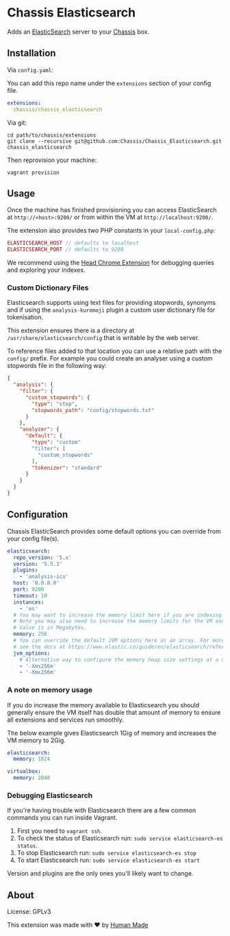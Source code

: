 # Chassis Elasticsearch

Adds an [ElasticSearch](https://www.elastic.co/) server to your
[Chassis](https://github.com/Chassis/Chassis) box.

## Installation

Via `config.yaml`:

You can add this repo name under the `extensions` section of your config file.

```yaml
extensions:
  chassis/chassis_elasticsearch
```

Via git:

```
cd path/to/chassis/extensions
git clone --recursive git@github.com:Chassis/Chassis_Elasticsearch.git chassis_elasticsearch
```

Then reprovision your machine:
```
vagrant provision
```

## Usage

Once the machine has finished provisioning you can access ElasticSearch at
`http://<host>:9200/` or from within the VM at `http://localhost:9200/`.

The extension also provides two PHP constants in your `local-config.php`:

```php
ELASTICSEARCH_HOST // defaults to localhost
ELASTICSEARCH_PORT // defaults to 9200
```

We recommend using the [Head Chrome Extension](https://chrome.google.com/webstore/detail/elasticsearch-head/ffmkiejjmecolpfloofpjologoblkegm/) for debugging queries and exploring
your indexes.

### Custom Dictionary Files

Elasticsearch supports using text files for providing stopwords, synonyms and if using the `analysis-kuromoji` plugin a custom user dictionary file for tokenisation.

This extension ensures there is a directory at `/usr/share/elasticsearch/config` that is writable by the web server.

To reference files added to that location you can use a relative path with the `config/` prefix. For example you could create an analyser using a custom stopwords file in the following way:

```json
{
  "analysis": {
    "filter": {
      "custom_stopwords": {
        "type": "stop",
        "stopwords_path": "config/stopwords.txt"
      }
    },
    "analyzer": {
      "default": {
        "type": "custom"
        "filter": [
          "custom_stopwords"
        ],
        "tokenizer": "standard"
      }
    }
  }
}
```

## Configuration

Chassis ElasticSearch provides some default options you can override from your
config file(s).

```yaml
elasticsearch:
  repo_version: '5.x'
  version: '5.5.3'
  plugins:
    - 'analysis-icu'
  host: '0.0.0.0'
  port: 9200
  timeout: 10
  instances:
    - 'es'
  # You may want to increase the memory limit here if you are indexing images & files.
  # Note you may also need to increase the memory limits for the VM and PHP also.
  # Value is in Megabytes.
  memory: 256
  # You can override the default JVM options here as an array. For more information
  # see the docs at https://www.elastic.co/guide/en/elasticsearch/reference/master/jvm-options.html
  jvm_options:
    # Alternative way to configure the memory heap size settings at a more granular level.
    - '-Xms256m'
    - '-Xmx256m'
```

### A note on memory usage

If you do increase the memory available to Elasticsearch you should generally ensure the VM itself has double that amount of memory to ensure all extensions and services run smoothly.

The below example gives Elasticsearch 1Gig of memory and increases the VM memory to 2Gig.

```yaml
elasticsearch:
  memory: 1024

virtualbox:
  memory: 2048
```

### Debugging Elasticsearch

If you're having trouble with Elasticsearch there are a few common commands you can run inside Vagrant.

1. First you need to `vagrant ssh`.
2. To check the status of Elasticsearch run: `sudo service elasticsearch-es status`.
3. To stop Elasticsearch run: `sudo service elasticsearch-es stop`
4. To start Elasticsearch run: `sudo service elasticsearch-es start`

Version and plugins are the only ones you'll likely want to change.

## About

License: GPLv3

This extension was made with ❤️ by [Human Made](https://hmn.md/)
